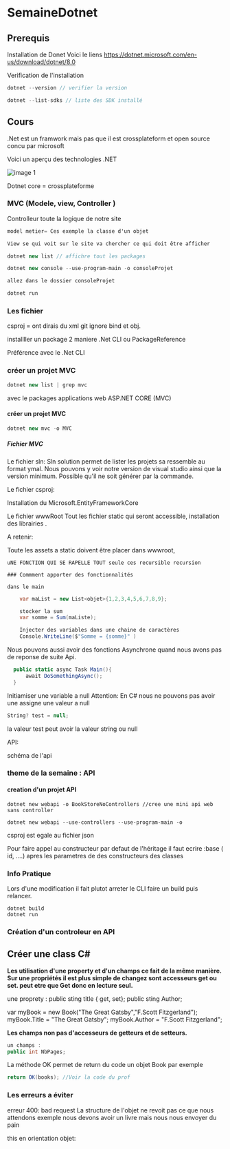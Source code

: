 # SemaineDotnet

## Prerequis

Installation de Donet
Voici le liens https://dotnet.microsoft.com/en-us/download/dotnet/8.0

Verification de l'installation 
```C#
dotnet --version // verifier la version 

dotnet --list-sdks // liste des SDK installé 
``````
## Cours 

.Net est un framwork mais pas que il est crossplateform  et open source concu par microsoft 

Voici un aperçu des technologies .NET

![ image 1]('1.png')

Dotnet core = crossplateforme 

### MVC (Modele, view, Controller )

Controlleur toute la logique de notre site 

```C#
model metier= Ces exemple la classe d'un objet 

View se qui voit sur le site va chercher ce qui doit être afficher 

dotnet new list // affichre tout les packages 

dotnet new console --use-program-main -o consoleProjet 

allez dans le dossier consoleProjet 

dotnet run 
``````

### Les fichier 

csproj = ont dirais du xml 
git ignore bind et obj. 

installller un package 2 maniere .Net CLI ou PackageReference  

Préférence avec le .Net CLI 

### créer un projet MVC 
```c#
dotnet new list | grep mvc
``````
avec le packages applications web ASP.NET CORE (MVC)


#### créer un projet MVC 
```C#
dotnet new mvc -o MVC 
``````
##### Fichier MVC 

Le fichier sln: 
Sln solution permet de lister les projets sa ressemble au format ymal. 
Nous pouvons y voir notre version de visual studio ainsi que la version minimum. Possible qu'il ne soit générer par la commande. 

Le fichier csproj: 

Installation du Microsoft.EntityFrameworkCore 

Le fichier wwwRoot 
Tout les fichier static qui seront accessible, installation des librairies . 

A retenir: 

Toute les assets a static doivent être placer dans wwwroot, 

    
    uNE FONCTION QUI SE RAPELLE TOUT seule ces recursible recursion 

    ### Commment apporter des fonctionnalités

    dans le main 
```C#
    var maList = new List<objet>{1,2,3,4,5,6,7,8,9};

    stocker la sum 
    var somme = Sum(maListe);

    Injecter des variables dans une chaine de caractères 
    Console.WriteLine($"Somme = {somme}" )
``````

Nous pouvons aussi  avoir des fonctions Asynchrone quand nous avons pas de reponse de suite Api. 
  ```C#
    public static async Task Main(){
        await DoSomethingAsync();
    }
```

Initiamiser une variable a null 
Attention: 
En C# nous ne pouvons pas avoir une assigne une valeur a null 

```C#
String? test = null; 
```

la valeur test peut avoir la valeur string ou null 

API: 

schéma de l'api


### theme de la semaine : API 

#### creation d'un projet API 

```.NET
dotnet new webapi -o BookStoreNoControllers //cree une mini api web sans controller 

dotnet new webapi --use-controllers --use-program-main -o 
``````

csproj est egale au fichier json 

Pour faire appel au constructeur par defaut de l'héritage il faut ecrire :base ( id, ....) apres les parametres de des constructeurs des classes 

### Info Pratique 

Lors d'une modification il fait plutot arreter le CLI faire un build puis relancer.

```
dotnet build 
dotnet run 
```

### Création d'un controleur en API 

## Créer une class C#

 **Les utilisation d'une property et d'un champs ce fait de la même manière. Sur une propriétés il est plus simple de changez sont accesseurs get ou set. peut etre que Get donc en lecture seul.** 

une proprety : 
public sting title { get, set};
public sting Author;

var myBook = new Book("The Great Gatsby","F.Scott Fitzgerland");
myBook.Title = "The Great Gatsby"; 
myBook.Author = "F.Scott Fitzgerland"; 


**Les champs non pas d'accesseurs de getteurs et de setteurs.**
```C#
un champs : 
public int NbPages; 
```

La méthode OK permet de return du code un objet Book par exemple 

```C#
return OK(books); //Voir la code du prof 
```

### Les erreurs a éviter 

erreur 400:  bad request 
La structure de l'objet ne revoit pas ce que nous attendons 
exemple nous devons avoir un livre mais nous nous envoyer du pain

this en orientation objet:

